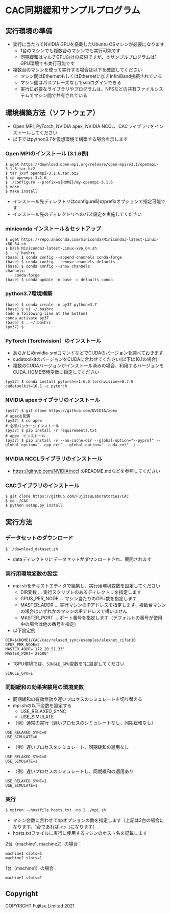 # CAC同期緩和サンプルプログラム

## 実行環境の準備
- 実行に当たってNVIDIA GPUを搭載したUbuntu OSマシンが必要になります
    - 1台のマシンでも複数台のマシンでも実行可能です
    - 同期緩和はマルチGPU向けの技術ですが、本サンプルプログラムは1 GPU環境でも実行可能です
- 複数台のマシンを使って実行する場合は以下を確認してください
    - マシン間はEthernetもしくはEthernetに加えInfiniBand接続されている
    - マシン間はパスフレーズなしでsshログインできる
    - 実行に必要なライブラリやプログラムは、NFSなどの共有ファイルシステムでマシン間で共有されている

## 環境構築方法（ソフトウェア）
- Open MPI, PyTorch, NVIDIA apex, NVIDIA NCCL、CACライブラリをインストールしてください
- 以下ではpython3.7を仮想環境で構築する場合を示します

### Open MPIのインストール (3.1.6例)
```
$ wget https://download.open-mpi.org/release/open-mpi/v3.1/openmpi-3.1.6.tar.bz2
$ tar jxvf openmpi-3.1.6.tar.bz2
$ cd openmpi-3.1.6
$ ./configure --prefix=${HOME}/my-openmpi-3.1.6
$ make
$ make install
```
- インストール先ディレクトリはconfigure時のprefixオプションで指定可能です
- インストール先のディレクトリへのパス設定を実施してください

### miniconda インストール＆セットアップ
```
$ wget https://repo.anaconda.com/miniconda/Miniconda3-latest-Linux-x86_64.sh
$ bash Miniconda3-latest-Linux-x86_64.sh
$ . ~/.bashrc
(base) $ conda config --append channels conda-forge
(base) $ conda config --remove channels defaults
(base) $ conda config --show channels
channels:
  - conda-forge
(base) $ conda update -n base -c defaults conda
```

### python3.7環境構築
```
(base) $ conda create -n py37 python=3.7
(base) $ vi ~/.bashrc
(add a following line at the bottom)
conda activate py37
(base) $ . ~/.bashrc
(py37) $
```

### PyTorch (Torchvision）のインストール
- あらかじめnvidia-smiコマンドなどでCUDAのバージョンを調べておきます
- cudatoolkitのバージョンをCUDAに合わせてください(以下は10.1の場合)
- 複数のCUDAバージョンがインストール済みの場合、利用するバージョンをCUDA_HOME環境変数に指定してください
```
(py37) $ conda install pytorch==1.6.0 torchvision==0.7.0 cudatoolkit=10.1 -c pytorch
```

### NVIDIA apexライブラリのインストール
```
(py37) $ git clone https://github.com/NVIDIA/apex
# apexを配置
(py37) $ cd apex
# 必須パッケージインストール
(py37) $ pip install -r requirements.txt
# apex　インストール
(py37) $ pip install -v --no-cache-dir --global-option="--pyprof" --global-option="--cpp_ext" --global-option="--cuda_ext" ./
```

### NVIDIA NCCLライブラリのインストール
- https://github.com/NVIDIA/nccl のREADME.mdなどを参照してください

### CACライブラリのインストール
```
$ git clone https://github.com/FujitsuLaboratories/CAC
$ cd ./CAC
$ python setup.py install
```

## 実行方法
### データセットのダウンロード
```
$ ./download_dataset.sh
```
- dataディレクトリにデータセットがダウンロードされ、展開されます

### 実行用環境変数の設定
- mpi.shをテキストエディタで編集し、実行用環境変数を設定してください
    - DIR変数 ... 実行スクリプトのあるディレクトリを指定します
    - GPUS_PER_NODE ... マシン当たりのGPU数を指定します
    - MASTER_ADDR ... 実行マシンのIPアドレスを指定します。複数台マシンの場合はいずれかのマシンのIPアドレスで構いません
    - MASTER_PORT ... ポート番号を指定します（デフォルトの番号が使用中の場合は他の番号を指定）
- 以下設定例
```
DIR=${HOME}/CAC/cac/relaxed_sync/examples/alexnet_cifar10
GPUS_PER_NODE=2
MASTER_ADDR='172.20.51.33'
MASTER_PORT='29500'
```

- 1GPU環境では、`SINGLE_GPU`変数を1に設定してください
```
SINGLE_GPU=1
```

### 同期緩和の効果実験用の環境変数
- 同期緩和の有効無効や遅いプロセスのシミュレートを切り替える
- mpi.shの以下変数を設定する
    - USE_RELAXED_SYNC
    - USE_SIMULATE
- （例）通常の実行（遅いプロセスのシミュレートなし、同期緩和なし）
```
USE_RELAXED_SYNC=0
USE_SIMULATE=0
```
- （例）遅いプロセスをシミュレート、同期緩和の適用なし
```
USE_RELAXED_SYNC=0
USE_SIMULATE=1
```
- （例）遅いプロセスのシミュレートし、同期緩和の適用あり
```
USE_RELAXED_SYNC=1
USE_SIMULATE=1
```

### 実行
```
$ mpirun --hostfile hosts.txt -np 2 ./mpi.sh
```
- マシン台数に合わせてnpオプションの数を指定します（上記は2台の場合になります。1台であれば`-np 1`になります）
- hosts.txtファイルに実行に使用するマシンのホスト名を記載します

2台（machine1, machine2）の場合：
```
machine1 slots=1
machine2 slots=1
```

1台（machine1）の場合：
```
machine1 slots=1
```


## Copyright
COPYRIGHT Fujitsu Limited 2021
